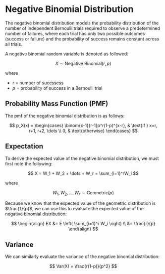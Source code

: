 # Negative Binomial Distribution

The negative binomial distribution models the probability distribution of the number of independent Bernoulli trials required to observe a predetermined number of failures, where each trial has only two possible outcomes (success or failure) and the probability of success remains constant across all trials.

A negative binomial random variable is denoted as followed:

$$ X \sim \text{Negative Binomial}(r, p) $$

where
- $r$ = number of sucessess
- $p$ = probability of success in a Bernoulli trial

## Probability Mass Function (PMF)

The pmf of the negative binomial distribution is as follows:

$$
p_X(x) =
\begin{cases}
\binom{x-1}{r-1}p^r(1-p)^{x-r}, & \text{if } x=r, r+1, r+2, \dots \\
0, & \text{otherwise}
\end{cases}
$$

## Expectation

To derive the expected value of the negative binomial distribution, we must first note the following:

$$ X = W_1 + W_2 + \dots + W_r = \sum_{i=1}^rW_i $$

where

$$ W_1, W_2, \dots, W_r \sim \text{Geometric}(p) $$

Because we know that the expected value of the geometric distribution is $\frac{1}{p}$, we can use this to evaluate the expected value of the negative binomial distribution:

$$
\begin{align}
EX &= E \left( \sum_{i=1}^r W_i \right) \\
&= \frac{r}{p}
\end{align}
$$

## Variance

We can similarly evaluate the variance of the negative binomial distribution:

$$ Var(X) = \frac{r(1-p)}{p^2} $$
